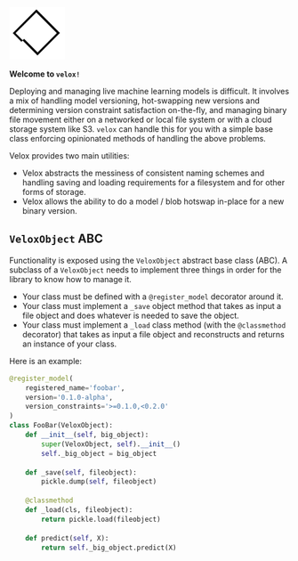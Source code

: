 <img src="img/logo.png" width="100">

**Welcome to `velox!`**

Deploying and managing live machine learning models is difficult. It involves a mix of handling model versioning, hot-swapping new versions and determining version constraint satisfaction on-the-fly, and managing binary file movement either on a networked or local file system or with a cloud storage system like S3. `velox` can handle this for you with a simple base class enforcing opinionated methods of handling the above problems. 

Velox provides two main utilities:

* Velox abstracts the messiness of consistent naming schemes and handling saving and loading requirements for a filesystem and for other forms of storage.
* Velox allows the ability to do a model / blob hotswap in-place for a new binary version.

## `VeloxObject` ABC 

Functionality is exposed using the `VeloxObject` abstract base class (ABC). A subclass of a `VeloxObject` needs to implement three things in order for the library to know how to manage it. 

* Your class must be defined with a `@register_model` decorator around it.
* Your class must implement a `_save` object method that takes as input a file object and does whatever is needed to save the object.
* Your class must implement a `_load` class method (with the `@classmethod` decorator) that takes as input a file object and reconstructs and returns an instance of your class.

Here is an example:


```python
@register_model(
    registered_name='foobar', 
    version='0.1.0-alpha',
    version_constraints='>=0.1.0,<0.2.0'
)
class FooBar(VeloxObject):
    def __init__(self, big_object):
        super(VeloxObject, self).__init__()
        self._big_object = big_object
    
    def _save(self, fileobject):
        pickle.dump(self, fileobject)

    @classmethod
    def _load(cls, fileobject):
        return pickle.load(fileobject)

    def predict(self, X):
        return self._big_object.predict(X)
```


